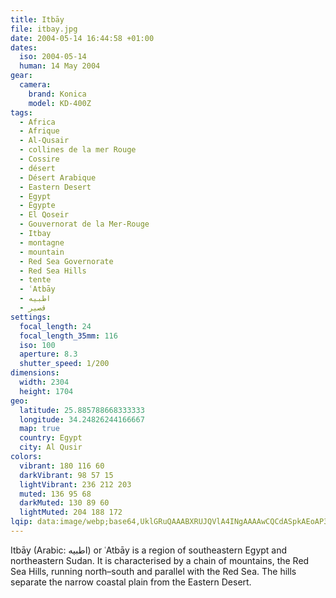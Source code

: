 ```yaml
---
title: Itbāy
file: itbay.jpg
date: 2004-05-14 16:44:58 +01:00
dates:
  iso: 2004-05-14
  human: 14 May 2004
gear:
  camera:
    brand: Konica
    model: KD-400Z
tags:
  - Africa
  - Afrique
  - Al-Qusair
  - collines de la mer Rouge
  - Cossire
  - désert
  - Désert Arabique
  - Eastern Desert
  - Egypt
  - Égypte
  - El Qoseir
  - Gouvernorat de la Mer-Rouge
  - Itbay
  - montagne
  - mountain
  - Red Sea Governorate
  - Red Sea Hills
  - tente
  - ʿAtbāy
  - اطبيه
  - قصير‎
settings:
  focal_length: 24
  focal_length_35mm: 116
  iso: 100
  aperture: 8.3
  shutter_speed: 1/200
dimensions:
  width: 2304
  height: 1704
geo:
  latitude: 25.885788668333333
  longitude: 34.24826244166667
  map: true
  country: Egypt
  city: Al Qusir
colors:
  vibrant: 180 116 60
  darkVibrant: 98 57 15
  lightVibrant: 236 212 203
  muted: 136 95 68
  darkMuted: 130 89 60
  lightMuted: 204 188 172
lqip: data:image/webp;base64,UklGRuQAAABXRUJQVlA4INgAAAAwCQCdASpkAEoAP3GuyVu0uLKlrNN7axAuCWcA1BQpASL2qJ8dY7URoUkGYQSrAhMZTVtQ21wzErxsfw36JsCkFQsuyaxEInbdnB2i4JFv9MOAAP7jZkZxmwxYGJQw61IG+mPPblmtVgv7XikFxHW9qS1wR+hnSE9zzsGyQvgjacPcJnEtZ4e565m4ka1B21hO3n4UIdhgdHaKhOETw6Fwp+NzUO50Ov+s6SBVyfRfTLClrVBwX6UXFLg6FXSm9/Wfd8SjW6Ye+rYg7mZ0pVdqbutuBvEogAA=
---
```


Itbāy (Arabic: اطبيه‎) or ʿAtbāy is a region of southeastern Egypt and northeastern Sudan. It is characterised by a chain of mountains, the Red Sea Hills, running north–south and parallel with the Red Sea. The hills separate the narrow coastal plain from the Eastern Desert.
